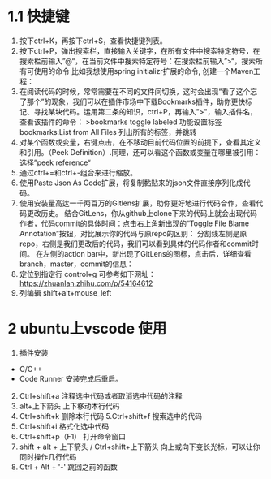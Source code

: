 # 1.1 快捷键
1. 按下ctrl+K，再按下ctrl+S，查看快捷键列表。
2. 按下ctrl+P，弹出搜索栏，直接输入关键字，在所有文件中搜索特定符号，在搜索栏前输入”@“，在当前文件中搜索特定符号：在搜索栏前输入”>“，搜索所有可使用的命令 比如我想使用spring initializr扩展的命令, 创建一个Maven工程：
3. 在阅读代码的时候，常常需要在不同的文件间切换，这时会出现“看了这个忘了那个”的现象，我们可以在插件市场中下载Bookmarks插件，助你更快标记、寻找某块代码。运用第二条的知识，ctrl+P，再输入">"，输入插件名，查看该插件的命令：  >bookmarks toggle labeled 功能设置标签 bookmarks:List from All Files 列出所有的标签，并跳转
4. 对某个函数或变量，右键点击，在不移动目前代码位置的前提下，查看其定义和引用。（Peek Definition）.同理，还可以看这个函数或变量在哪里被引用：选择”peek reference“
5. 通过ctrl+=和ctrl+-组合来进行缩放。
6. 使用Paste Json As Code扩展，将复制黏贴来的json文件直接序列化成代码。
7. 使用安装量高达一千两百万的Gitlens扩展，助你更好地进行代码合作，查看代码更改历史。
结合GitLens，你从github上clone下来的代码上就会出现代码作者，代码commit的具体时间：点击右上角新出现的“Toggle File Blame Annotation”按钮，对比展示你的代码与原repo的区别：
分割线左侧是原repo，右侧是我们更改后的代码，我们可以看到具体的代码作者和commit时间。
在左侧的action bar中，新出现了GitLens的图标，点击后，详细查看branch，master，commit的信息：
8. 定位到指定行 control+g
可参考如下网址：https://zhuanlan.zhihu.com/p/54164612
9. 列编辑
shift+alt+mouse_left 

# 2 ubuntu上vscode 使用
1. 插件安装
-   C/C++
-   Code Runner
安装完成后重启。
2. Ctrl+shift+a
注释选中代码或者取消选中代码的注释
3. alt+上下箭头
上下移动本行代码
4. Ctrl+shift+k
删除本行代码
5.Ctrl+shift+f
搜索选中的代码
5. Ctrl+shift+i
格式化选中代码
6. Ctrl+shift+p（F1）
打开命令窗口
7. shift + alt + 上下箭头 / Ctrl+shift+上下箭头
向上或向下变长光标，可以让你同时操作几行代码
8. Ctrl + Alt + '-'
跳回之前的函数

<!--stackedit_data:
eyJoaXN0b3J5IjpbLTE3NTg4MDg2NjgsLTE5MTYwNjA4MywyMj
E0Nzk4NjRdfQ==
-->
